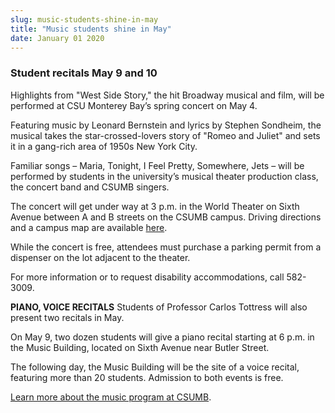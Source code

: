 ```yaml
---
slug: music-students-shine-in-may
title: "Music students shine in May"
date: January 01 2020
---
```


 
<h3>Student recitals May 9 and 10</h3>
<p>
  Highlights from "West Side Story," the hit Broadway musical and film, will be
  performed at CSU Monterey Bay’s spring concert on May 4.
</p>
<p>
  Featuring music by Leonard Bernstein and lyrics by Stephen Sondheim, the
  musical takes the star-crossed-lovers story of "Romeo and Juliet" and sets it
  in a gang-rich area of 1950s New York City.
</p>
<p>
  Familiar songs – Maria, Tonight, I Feel Pretty, Somewhere, Jets – will be
  performed by students in the university’s musical theater production class,
  the concert band and CSUMB singers.
</p>
<p>
  The concert will get under way at 3 p.m. in the World Theater on Sixth Avenue
  between A and B streets on the CSUMB campus. Driving directions and a campus
  map are available <a href="https://csumb.edu/maps">here</a>.
</p>
<p>
  While the concert is free, attendees must purchase a parking permit from a
  dispenser on the lot adjacent to the theater.
</p>
<p>
  For more information or to request disability accommodations, call 582-3009.
</p>
<p>
  <strong>PIANO, VOICE RECITALS</strong> Students of Professor Carlos Tottress
  will also present two recitals in May.
</p>
<p>
  On May 9, two dozen students will give a piano recital starting at 6 p.m. in
  the Music Building, located on Sixth Avenue near Butler Street.
</p>
<p>
  The following day, the Music Building will be the site of a voice recital,
  featuring more than 20 students. Admission to both events is free.
</p>
<p>
  <a href="https://music.csumb.edu"
    >Learn more about the music program at CSUMB</a
  >.
</p>
 
